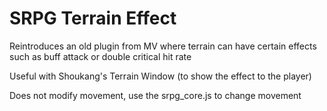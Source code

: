 # SRPG Terrain Effect

Reintroduces an old plugin from MV where terrain can have certain effects such as buff attack or double critical hit rate

Useful with Shoukang's Terrain Window (to show the effect to the player)

Does not modify movement, use the srpg_core.js to change movement
